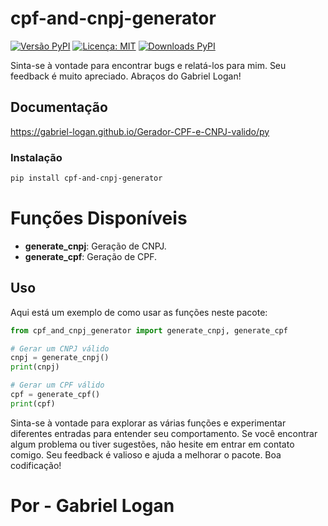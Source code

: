 # cpf-and-cnpj-generator

[![Versão PyPI](https://badge.fury.io/py/cpf-and-cnpj-generator.svg)](https://badge.fury.io/py/cpf-and-cnpj-generator)
[![Licença: MIT](https://img.shields.io/badge/License-MIT-yellow.svg)](https://opensource.org/licenses/MIT)
[![Downloads PyPI](https://img.shields.io/pypi/dm/cpf-and-cnpj-generator.svg?style=flat-square)](https://pypistats.org/packages/cpf-and-cnpj-generator)

Sinta-se à vontade para encontrar bugs e relatá-los para mim. Seu feedback é muito apreciado. Abraços do Gabriel Logan!

## Documentação

https://gabriel-logan.github.io/Gerador-CPF-e-CNPJ-valido/py

### Instalação

```bash
pip install cpf-and-cnpj-generator
```

# Funções Disponíveis

- **generate_cnpj**: Geração de CNPJ.
- **generate_cpf**: Geração de CPF.

## Uso

Aqui está um exemplo de como usar as funções neste pacote:

```python
from cpf_and_cnpj_generator import generate_cnpj, generate_cpf
```

```python
# Gerar um CNPJ válido
cnpj = generate_cnpj()
print(cnpj)

# Gerar um CPF válido
cpf = generate_cpf()
print(cpf)
```

Sinta-se à vontade para explorar as várias funções e experimentar diferentes entradas para entender seu comportamento. Se você encontrar algum problema ou tiver sugestões, não hesite em entrar em contato comigo. Seu feedback é valioso e ajuda a melhorar o pacote. Boa codificação!

# Por - Gabriel Logan
